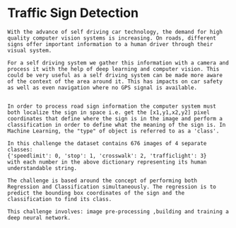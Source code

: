 # Traffic Sign Detection

    With the advance of self driving car technology, the demand for high quality computer vision systems is increasing. On roads, different signs offer important information to a human driver through their visual system.

    For a self driving system we gather this information with a camera and process it with the help of deep learning and computer vision. This could be very useful as a self driving system can be made more aware of the context of the area around it. This has impacts on car safety as well as even navigation where no GPS signal is available.


    In order to process road sign information the computer system must both localize the sign in space i.e. get the [x1,y1,x2,y2] pixel coordinates that define where the sign is in the image and perform a classification in order to define what the meaning of the sign is. In Machine Learning, the "type" of object is referred to as a 'class'.

    In this challenge the dataset contains 676 images of 4 separate classes:
    {'speedlimit': 0, 'stop': 1, 'crosswalk': 2, 'trafficlight': 3}
    with each number in the above dictionary representing its human understandable string.

    The challenge is based around the concept of performing both Regression and Classification simultaneously. The regression is to predict the bounding box coordinates of the sign and the classification to find its class.

    This challenge involves: image pre-processing ,building and training a deep neural network.